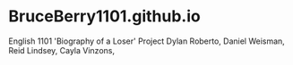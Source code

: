 
# BruceBerry1101.github.io
English 1101 'Biography of a Loser' Project
Dylan Roberto, Daniel Weisman, Reid Lindsey, Cayla Vinzons, 
